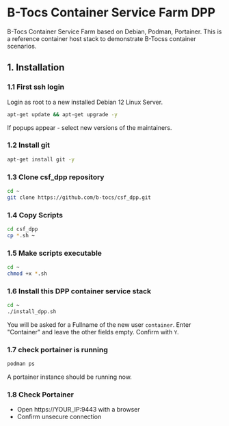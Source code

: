 # B-Tocs Container Service Farm DPP

B-Tocs Container Service Farm based on Debian, Podman, Portainer.
This is a reference container host stack to demonstrate B-Tocss container scenarios.


## 1. Installation

###  1.1 First ssh login

Login as root to a new installed Debian 12 Linux Server.

```bash
apt-get update && apt-get upgrade -y
```

If popups appear - select new versions of the maintainers.

### 1.2 Install git

```bash
apt-get install git -y
```

### 1.3 Clone csf_dpp repository
```bash
cd ~
git clone https://github.com/b-tocs/csf_dpp.git
```

### 1.4 Copy Scripts

```bash
cd csf_dpp
cp *.sh ~
```

### 1.5 Make scripts executable
```bash
cd ~
chmod +x *.sh
```

### 1.6 Install this DPP container service stack
```bash
cd ~
./install_dpp.sh
```

You will be asked for a Fullname of the new user `container`. Enter "Container" and leave the other fields empty.
Confirm with `Y`.

### 1.7 check portainer is running
```bash
podman ps
```

 A portainer instance should be running now.

### 1.8 Check Portainer 

- Open https://YOUR_IP:9443 with a browser
- Confirm unsecure connection

